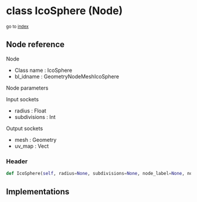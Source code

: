 # class IcoSphere (Node)

<sub>go to [index](/docs/index.md)</sub>

## Node reference

Node
 - Class name : IcoSphere
 - bl_idname : GeometryNodeMeshIcoSphere

Node parameters

Input sockets
 - radius : Float
 - subdivisions : Int

Output sockets
 - mesh : Geometry
 - uv_map : Vect

### Header

``` python
def IcoSphere(self, radius=None, subdivisions=None, node_label=None, node_color=None):
```

## Implementations


